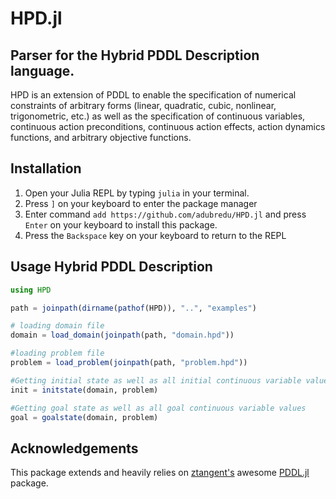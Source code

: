 # HPD.jl 
## Parser for the Hybrid PDDL Description language.

HPD is an extension of PDDL to enable the specification of numerical constraints
of arbitrary forms (linear, quadratic, cubic, nonlinear, trigonometric, etc.) as 
well as the specification of continuous variables, continuous action preconditions,
continuous action effects, action dynamics functions, and arbitrary objective functions.

## Installation
1. Open your Julia REPL by typing  `julia` in your terminal.
2. Press `]` on your keyboard to enter the package manager
3. Enter command `add https://github.com/adubredu/HPD.jl` and press 
`Enter` on your keyboard to install this package.
4. Press the `Backspace` key on your keyboard to return to the REPL

## Usage Hybrid PDDL Description
```julia
using HPD 

path = joinpath(dirname(pathof(HPD)), "..", "examples") 

# loading domain file
domain = load_domain(joinpath(path, "domain.hpd"))

#loading problem file
problem = load_problem(joinpath(path, "problem.hpd"))

#Getting initial state as well as all initial continuous variable values
init = initstate(domain, problem)

#Getting goal state as well as all goal continuous variable values
goal = goalstate(domain, problem)

```

## Acknowledgements
This package extends and heavily relies on [ztangent's](https://github.com/ztangent/) awesome [PDDL.jl](https://github.com/JuliaPlanners/PDDL.jl) package.

